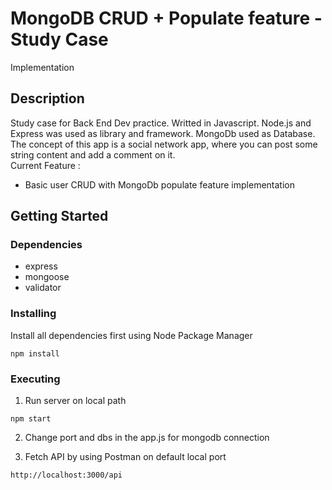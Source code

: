 # MongoDB CRUD + Populate feature - Study Case
Implementation

## Description
Study case for Back End Dev practice. Writted in Javascript. Node.js and Express was used as library and framework. MongoDb used as Database.\
The concept of this app is a social network app, where you can post some string content and add a comment on it.\
Current Feature :
* Basic user CRUD with MongoDb populate feature implementation


## Getting Started

### Dependencies

* express
* mongoose
* validator

### Installing
Install all dependencies first using Node Package Manager
```
npm install
```

### Executing
1. Run server on local path
```
npm start
```
2. Change port and dbs in the app.js for mongodb connection

3. Fetch API by using Postman on default local port
```
http://localhost:3000/api

